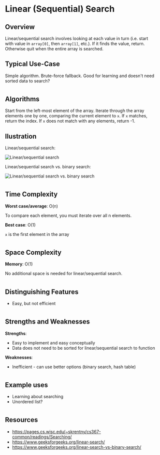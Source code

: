 # Linear (Sequential) Search
## Overview

Linear/sequential search involves looking at each value in turn (i.e. start with value in `array[0]`, then `array[1]`, etc.). If it finds the value, return. Otherwise quit when the entire array is searched.

## Typical Use-Case

Simple algorithm. Brute-force fallback. Good for learning and doesn't need sorted data to search?

#
## Algorithms

Start from the left-most element of the array. Iterate through the array elements one by one, comparing the current element to `x`. If `x` matches, return the index. If `x` does not match with any elements, return -1.

## Ilustration
Linear/sequential search:

![Linear/sequential search](https://www.tutorialspoint.com/data_structures_algorithms/images/linear_search.gif)

Linear/sequential search vs. binary search:

![Linear/sequential search vs. binary search](https://c.tenor.com/Jl0YrqxnHmAAAAAd/binary-search-sequence-search.gif)

#
## Time Complexity
**Worst case/average**: O(n)

To compare each element, you must iterate over all n elements.

**Best case**: O(1)

`x` is the first element in the array

#
## Space Complexity
**Memory**: O(1)

No additional space is needed for linear/sequential search.

#
## Distinguishing Features
- Easy, but not efficient

#
## Strengths and Weaknesses

**Strengths**:
- Easy to implement and easy conceptually
- Data does not need to be sorted for linear/sequential search to function

**Weaknesses**:
- Inefficient - can use better options (binary search, hash table)

#
## Example uses
- Learning about searching
- Unordered list?

#
## Resources
- https://pages.cs.wisc.edu/~skrentny/cs367-common/readings/Searching/
- https://www.geeksforgeeks.org/linear-search/
- https://www.geeksforgeeks.org/linear-search-vs-binary-search/

#